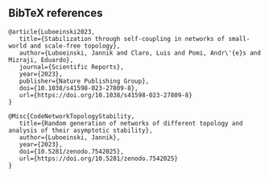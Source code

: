 ## BibTeX references

	@article{Luboeinski2023,
	   title={Stabilization through self-coupling in networks of small-world and scale-free topology},
	   author={Luboeinski, Jannik and Claro, Luis and Pomi, Andr\'{e}s and Mizraji, Eduardo},
	   journal={Scientific Reports},
	   year={2023},
	   publisher={Nature Publishing Group},
	   doi={10.1038/s41598-023-27809-8},
	   url={https://doi.org/10.1038/s41598-023-27809-8}
	}

	@Misc{CodeNetworkTopologyStability,
	   title={Random generation of networks of different topology and analysis of their asymptotic stability},
	   author={Luboeinski, Jannik},
	   year={2023},
	   doi={10.5281/zenodo.7542025},
	   url={https://doi.org/10.5281/zenodo.7542025}
	}
